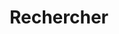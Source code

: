 ---
title: "Rechercher"
placeholder: Rechercher dans le site...
layout: "search"
url: /rechercher
---